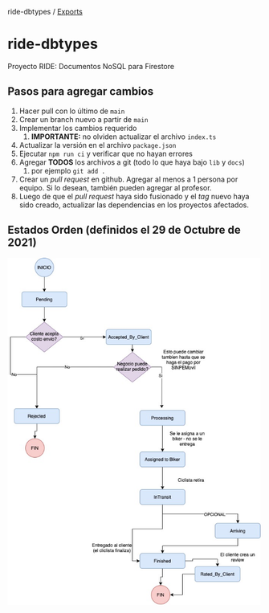 ride-dbtypes / [Exports](modules.md)

# ride-dbtypes

Proyecto RIDE: Documentos NoSQL para Firestore

## Pasos para agregar cambios

1. Hacer pull con lo último de `main`
1. Crear un branch nuevo a partir de `main`
1. Implementar los cambios requerido
   1. **IMPORTANTE:** no olviden actualizar el archivo `index.ts`
1. Actualizar la versión en el archivo `package.json`
1. Ejecutar `npm run ci` y verificar que no hayan errores
1. Agregar **TODOS** los archivos a git (todo lo que haya bajo `lib` y `docs`)
   1. por ejemplo `git add .`
1. Crear un _pull request_ en github. Agregar al menos a 1 persona por equipo. Si lo desean, también pueden agregar al profesor.
1. Luego de que el _pull request_ haya sido fusionado y el _tag_ nuevo haya sido creado, actualizar las dependencias en los proyectos afectados.

## Estados Orden (definidos el 29 de Octubre de 2021)

![Estados Orden](RIDE-EstadosOrden.jpg)
